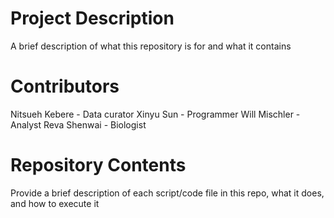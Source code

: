 # Project Description

A brief description of what this repository is for and what it contains

# Contributors

Nitsueh Kebere - Data curator
Xinyu Sun - Programmer
Will Mischler - Analyst
Reva Shenwai - Biologist

# Repository Contents

Provide a brief description of each script/code file in this repo, what it does, and how to execute it

